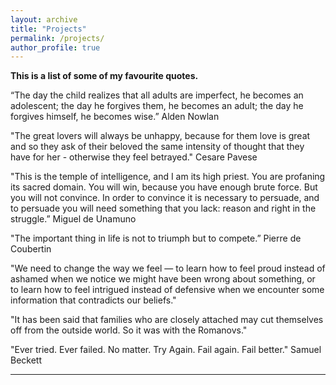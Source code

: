 ```yaml
---
layout: archive
title: "Projects"
permalink: /projects/
author_profile: true
---
```


<b>This is a list of some of my favourite quotes.</b>

“The day the child realizes that all adults are imperfect, he becomes an adolescent; the day he forgives them, he becomes an adult; the day he forgives himself, he becomes wise.” 
Alden Nowlan

"The great lovers will always be unhappy, because for them love is great and so they ask of their beloved the same intensity of thought that they have for her - otherwise they feel betrayed."
Cesare Pavese

"This is the temple of intelligence, and I am its high priest. You are profaning its sacred domain. You will win, because you have enough brute force. But you will not convince. In order to convince it is necessary to persuade, and to persuade you will need something that you lack: reason and right in the struggle.”
Miguel de Unamuno

"The important thing in life is not to triumph but to compete.” 
Pierre de Coubertin

"We need to change the way we feel — to learn how to feel proud instead of ashamed when we notice we might have been wrong about something, or to learn how to feel intrigued instead of defensive when we encounter some information that contradicts our beliefs."

"It has been said that families who are closely attached may cut themselves off from the outside world. So it was with the Romanovs."

"Ever tried. Ever failed. No matter. Try Again. Fail again. Fail better." 
Samuel Beckett

---
